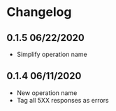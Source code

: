 Changelog
=========

## 0.1.5 06/22/2020
  * Simplify operation name

## 0.1.4 06/11/2020
  * New operation name
  * Tag all 5XX responses as errors

